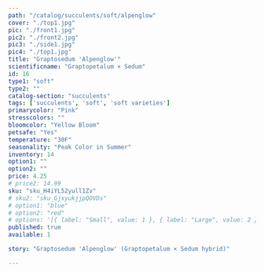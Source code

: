 ```yaml
---
path: "/catalog/succulents/soft/alpenglow"
cover: "./top1.jpg"
pic: "./front1.jpg"
pic2: "./front2.jpg"
pic3: "./side1.jpg"
pic4: "./top1.jpg"
title: "Graptosedum 'Alpenglow'"
scientificname: "Graptopetalum × Sedum"
id: 16 
type1: "soft"
type2: ""
catalog-section: "succulents"
tags: ['succulents', 'soft', 'soft varieties']
primarycolor: "Pink"
stresscolors: ""
bloomcolor: "Yellow Bloom"
petsafe: "Yes"
temperature: "30F"
seasonality: "Peak Color in Summer"
inventory: 14
option1: ""
option2: ""
price: 4.25
# price2: 14.99
sku: "sku_H4iYL52yull1Zv"
# sku2: "sku_GjxyukjjpQOVDs"
# option1: "blue"
# option2: "red"
# options: '[{ label: "Small", value: 1 }, { label: "Large", value: 2 }]'
published: true
available: 1

story: "Graptosedum 'Alpenglow' (Graptopetalum × Sedum hybrid)"

---
```

